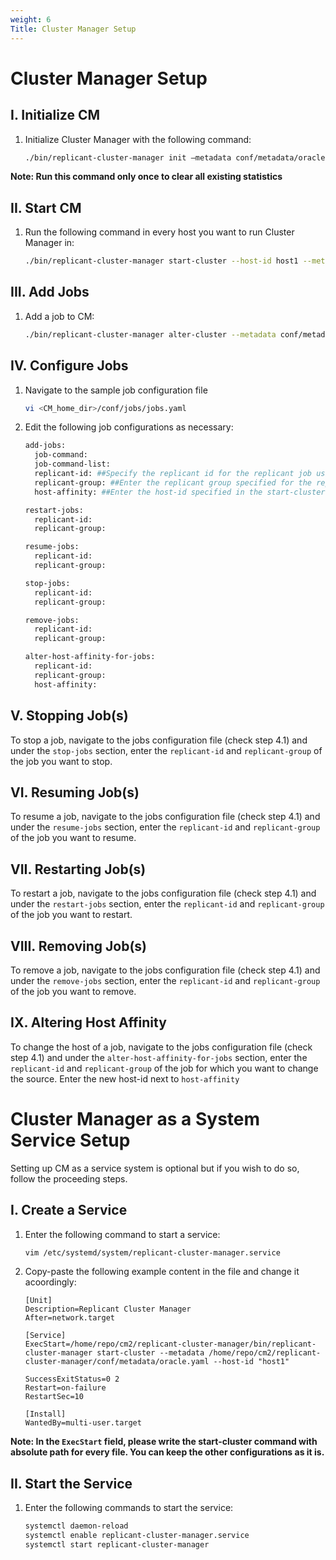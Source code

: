 ```yaml
---
weight: 6
Title: Cluster Manager Setup
---
```


# Cluster Manager Setup

## I. Initialize CM

1. Initialize Cluster Manager with the following command:
    ```BASH
    ./bin/replicant-cluster-manager init –metadata conf/metadata/oracle.yaml
    ```
**Note: Run this command only once to clear all existing statistics**

## II. Start CM

1. Run the following command in every host you want to run Cluster Manager in:
    ```BASH
    ./bin/replicant-cluster-manager start-cluster --host-id host1 --metadata conf/metadata/oracle.yaml
    ```

## III. Add Jobs

1. Add a job to CM:
    ```BASH
    ./bin/replicant-cluster-manager alter-cluster --metadata conf/metadata/oracle.yaml --jobs conf/jobs/jobs.yaml
    ```
## IV. Configure Jobs

1. Navigate to the sample job configuration file
    ```BASH
    vi <CM_home_dir>/conf/jobs/jobs.yaml
    ```
2. Edit the following job configurations as necessary:
    ```BASH
    add-jobs:
      job-command:
      job-command-list:
      replicant-id: ##Specify the replicant id for the replicant job using the --id argument. If --id has not been used, “default” should be specified.
      replicant-group: ##Enter the replicant group specified for the replicant job in the distribution config. If it is not a distributed job, this field can be left empty
      host-affinity: ##Enter the host-id specified in the start-cluster command

    restart-jobs:
      replicant-id:
      replicant-group:

    resume-jobs:
      replicant-id:
      replicant-group:

    stop-jobs:
      replicant-id:
      replicant-group:

    remove-jobs:
      replicant-id:
      replicant-group:

    alter-host-affinity-for-jobs:
      replicant-id:
      replicant-group:
      host-affinity:

    ```


## V. Stopping Job(s)

To stop a job, navigate to the jobs configuration file (check step 4.1) and under the ```stop-jobs``` section, enter the ```replicant-id``` and ```replicant-group``` of the job you want to stop.

## VI. Resuming Job(s)

To resume a job, navigate to the jobs configuration file (check step 4.1) and under the ```resume-jobs``` section, enter the ```replicant-id``` and ```replicant-group``` of the job you want to resume.

## VII. Restarting Job(s)

To restart a job, navigate to the jobs configuration file (check step 4.1) and under the ```restart-jobs``` section, enter the ```replicant-id``` and ```replicant-group``` of the job you want to restart.

## VIII. Removing Job(s)

To remove a job, navigate to the jobs configuration file (check step 4.1) and under the ```remove-jobs``` section, enter the ```replicant-id``` and ```replicant-group``` of the job you want to remove.

## IX. Altering Host Affinity

To change the host of a job, navigate to the jobs configuration file (check step 4.1) and under the ```alter-host-affinity-for-jobs``` section, enter the ```replicant-id``` and ```replicant-group``` of the job for which you want to change the source. Enter the new host-id next to ```host-affinity```

# Cluster Manager as a System Service Setup
Setting up CM as a service system is optional but if you wish to do so, follow the proceeding steps.

## I. Create a Service

1. Enter the following command to start a service:
    ```BASH
    vim /etc/systemd/system/replicant-cluster-manager.service
    ```

2. Copy-paste the following example content in the file and change it acoordingly:

    ```
    [Unit]
    Description=Replicant Cluster Manager
    After=network.target

    [Service]
    ExecStart=/home/repo/cm2/replicant-cluster-manager/bin/replicant-cluster-manager start-cluster --metadata /home/repo/cm2/replicant-cluster-manager/conf/metadata/oracle.yaml --host-id "host1"

    SuccessExitStatus=0 2
    Restart=on-failure
    RestartSec=10

    [Install]
    WantedBy=multi-user.target
    ```
**Note: In the ```ExecStart``` field, please write the start-cluster command with absolute path for every file.
You can keep the other configurations as it is.**

## II. Start the Service

1. Enter the following commands to start the service:
    ```BASH
    systemctl daemon-reload
    systemctl enable replicant-cluster-manager.service
    systemctl start replicant-cluster-manager
    ```
